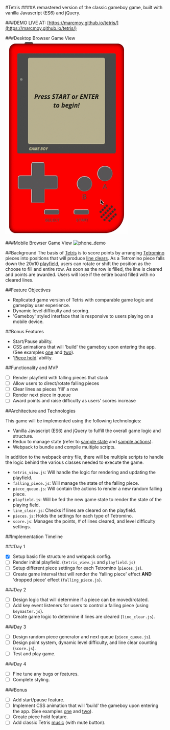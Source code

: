 #Tetris
####A remastered version of the classic gameboy game, built with vanilla Javascript (ES6) and jQuery.

###DEMO LIVE AT: [https://marcmoy.github.io/tetris/](https://marcmoy.github.io/tetris/)

###Desktop Browser Game View
![demo](./docs/demo.gif)

###Mobile Browser Game View
![phone_demo](./docs/phone_demo.png)

##Background
The basis of [Tetris](http://tetris.wikia.com/wiki/Tetris_Wiki) is to score points by arranging [Tetromino](https://en.wikipedia.org/wiki/Tetromino) pieces into positions that will produce [line clears](http://tetris.wikia.com/wiki/Line_clear). As a Tetromino piece falls down the 20x10 [playfield](http://tetris.wikia.com/wiki/Playfield), users can rotate or shift the position as the choose to fill and entire row. As soon as the row is filled, the line is cleared and points are awarded. Users will lose if the entire board filled with no cleared lines.

##Feature Objectives
- Replicated game version of Tetris with comparable game logic and gameplay user experience.
- Dynamic level difficulty and scoring.
- 'Gameboy' styled interface that is responsive to users playing on a mobile device.

##Bonus Features
- Start/Pause ability.
- CSS animations that will 'build' the gameboy upon entering the app. (See examples [one](https://codepen.io/heero/pen/wylhv) and [two](http://bchanx.com/animated-gameboy-in-css)).
- '[Piece hold](http://tetris.wikia.com/wiki/Hold_piece)' ability.

##Functionality and MVP
- [ ] Render playfield with falling pieces that stack
- [ ] Allow users to direct/rotate falling pieces
- [ ] Clear lines as pieces 'fill' a row
- [ ] Render next piece in queue
- [ ] Award points and raise difficulty as users' scores increase

##Architecture and Technologies

This game will be implemented using the following technologies:

- Vanilla Javascript (ES6) and jQuery to fulfill the overall game logic and structure.
- Redux to manage state (refer to [sample state](./docs/sample_state.md) and [sample actions](.docs/sample_actions.md)).
- Webpack to bundle and compile multiple scripts.

In addition to the webpack entry file, there will be multiple scripts to handle the logic behind the various classes needed to execute the game.

- `tetris_view.js`: Will handle the logic for rendering and updating the playfield.
- `falling_piece.js`: Will manage the state of the falling piece.
- `piece_queue.js`: Will contain the actions to render a new random falling piece.
- `playfield.js`: Will be fed the new game state to render the state of the playing field.
- `line_clear.js`: Checks if lines are cleared on the playfield.
- `pieces.js`: Holds the settings for each type of Tetromino.
- `score.js`: Manages the points, # of lines cleared, and level difficulty settings.

##Implementation Timeline

###Day 1
- [x] Setup basic file structure and webpack config.
- [ ] Render initial playfield. (`tetris_view.js` and `playfield.js`)
- [ ] Setup different piece settings for each Tetromino (`pieces.js`).
- [ ] Create game interval that will render the 'falling piece' effect **AND** 'dropped piece' effect (`falling_piece.js`).

###Day 2
- [ ] Design logic that will determine if a piece can be moved/rotated.
- [ ] Add key event listeners for users to control a falling piece (using `keymaster.js`).
- [ ] Create game logic to determine if lines are cleared (`line_clear.js`).

###Day 3
- [ ] Design random piece generator and next queue (`piece_queue.js`).
- [ ] Design point system, dynamic level difficulty, and line clear counting (`score.js`).
- [ ] Test and play game.

###Day 4
- [ ] Fine tune any bugs or features.
- [ ] Complete styling.

###Bonus
- [ ] Add start/pause feature.
- [ ] Implement CSS animation that will 'build' the gameboy upon entering the app. (See examples [one](https://codepen.io/heero/pen/wylhv) and [two](http://bchanx.com/animated-gameboy-in-css)).
- [ ] Create piece hold feature.
- [ ] Add classic Tetris [music](https://www.youtube.com/watch?v=NmCCQxVBfyM) (with mute button).
